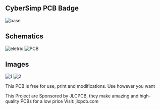 ## CyberSimp PCB Badge ##

![base](https://github.com/GuriDev/navidad-badge/blob/main/images/Gadin.png?raw=true)

## Schematics ##
![eletric](https://github.com/GuriDev/navidad-badge/blob/main/images/Schematic.png?raw=true)              ![PCB](https://github.com/GuriDev/navidad-badge/blob/main/images/S.png?raw=true)

## Images ##

![1](https://github.com/GuriDev/navidad-badge/blob/main/images/Gado.png?raw=true)  ![2](https://github.com/GuriDev/navidad-badge/blob/main/images/GadoTr%C3%A1s.png?raw=true)



This PCB is free for use, print and modifications. Use however you want

This Project are Sponsored by JLCPCB, they make amazing and high-quality PCBs for a low price
Visit: jlcpcb.com 
